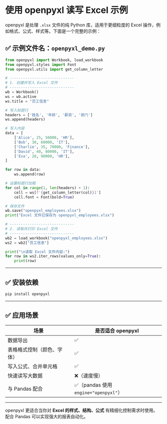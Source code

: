 
# 使用 openpyxl 读写 Excel 示例

openpyxl 是处理 `.xlsx` 文件的纯 Python 库，适用于更细粒度的 Excel 操作，例如格式、公式、样式等。下面是一个完整的示例：

## ✅ 示例文件名：`openpyxl_demo.py`

```python
from openpyxl import Workbook, load_workbook
from openpyxl.styles import Font
from openpyxl.utils import get_column_letter

# -----------------------------
# 1. 创建并写入 Excel 文件
# -----------------------------
wb = Workbook()
ws = wb.active
ws.title = "员工信息"

# 写入标题行
headers = ['姓名', '年龄', '薪资', '部门']
ws.append(headers)

# 写入内容
data = [
    ['Alice', 25, 50000, 'HR'],
    ['Bob', 30, 60000, 'IT'],
    ['Charlie', 35, 70000, 'Finance'],
    ['David', 40, 80000, 'IT'],
    ['Eva', 28, 90000, 'HR'],
]

for row in data:
    ws.append(row)

# 设置标题行加粗
for col in range(1, len(headers) + 1):
    cell = ws[f'{get_column_letter(col)}1']
    cell.font = Font(bold=True)

# 保存文件
wb.save("openpyxl_employees.xlsx")
print("Excel 文件已保存为 openpyxl_employees.xlsx")

# -----------------------------
# 2. 读取并打印 Excel 文件
# -----------------------------
wb2 = load_workbook("openpyxl_employees.xlsx")
ws2 = wb2["员工信息"]

print("\n读取 Excel 文件内容:")
for row in ws2.iter_rows(values_only=True):
    print(row)
```

---

## ✅ 安装依赖

```bash
pip install openpyxl
```

---

## ✅ 应用场景

| 场景 | 是否适合 openpyxl |
|------|------------------|
| 数据导出 | ✅ |
| 表格格式控制（颜色、字体） | ✅ |
| 写入公式、合并单元格 | ✅ |
| 快速读写大数据 | ❌（速度慢）|
| 与 Pandas 配合 | ✅（pandas 使用 `engine="openpyxl"`）|

---

openpyxl 更适合当你对 **Excel 的样式、结构、公式** 有精细化控制需求时使用。配合 Pandas 可以实现强大的报表自动化。
